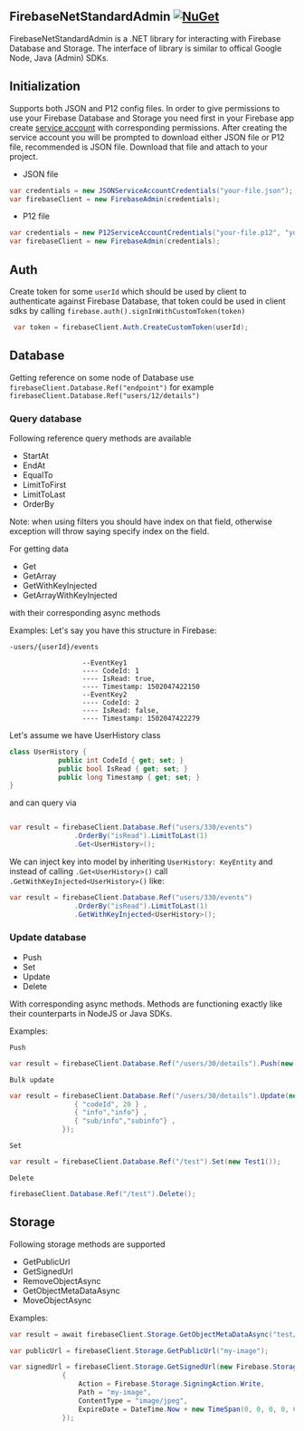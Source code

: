 ## FirebaseNetStandardAdmin [![NuGet](https://img.shields.io/nuget/v/FirebaseNetStandardAdmin.svg)](https://www.nuget.org/packages/FirebaseNetStandardAdmin)

FirebaseNetStandardAdmin is a .NET library for interacting with Firebase Database and Storage.
The interface of library is similar to offical Google Node, Java (Admin) SDKs.

## Initialization

Supports both JSON and P12 config files.
In order to give permissions to use your Firebase Database and Storage you need first in your Firebase app create [service account](https://firebase.google.com/docs/admin/setup) with corresponding permissions. After creating the service account you will be prompted to download either JSON file or P12 file, recommended is JSON file. Download that file and attach to your project.

* JSON file
``` C#
var credentials = new JSONServiceAccountCredentials("your-file.json");
var firebaseClient = new FirebaseAdmin(credentials);
```
* P12 file
``` C#
var credentials = new P12ServiceAccountCredentials("your-file.p12", "your-secret", "your-service-account", "your-database");
var firebaseClient = new FirebaseAdmin(credentials);
```

## Auth
Create token for some `userId` which should be used by client to authenticate against Firebase Database, that token could be used in client sdks by calling `firebase.auth().signInWithCustomToken(token)`

```C#
 var token = firebaseClient.Auth.CreateCustomToken(userId);
```

## Database
Getting reference on some node of Database use `firebaseClient.Database.Ref("endpoint")` for example `firebaseClient.Database.Ref("users/12/details")`

### Query database
Following reference query methods are available
* StartAt
* EndAt
* EqualTo
* LimitToFirst
* LimitToLast
* OrderBy

Note: when using filters you should have index on that field, otherwise exception will throw saying specify index on the field.

For getting data
* Get
* GetArray
* GetWithKeyInjected
* GetArrayWithKeyInjected


with their corresponding async methods

Examples:
Let's say you have this structure in Firebase:

`-users/{userId}/events`

                      --EventKey1
                      ---- CodeId: 1
                      ---- IsRead: true,
                      ---- Timestamp: 1502047422150
                      --EventKey2
                      ---- CodeId: 2
                      ---- IsRead: false,
                      ---- Timestamp: 1502047422279

Let's assume we have UserHistory class
```C#
class UserHistory {
            public int CodeId { get; set; }
            public bool IsRead { get; set; }
            public long Timestamp { get; set; }
}
```

and can query via

```C#

var result = firebaseClient.Database.Ref("users/330/events")
                .OrderBy("isRead").LimitToLast(1)
                .Get<UserHistory>();

```
We can inject key into model by inheriting `UserHistory: KeyEntity`
and instead of calling `.Get<UserHistory>()` call `.GetWithKeyInjected<UserHistory>()`
like:

```C#
var result = firebaseClient.Database.Ref("users/330/events")
                .OrderBy("isRead").LimitToLast(1)
                .GetWithKeyInjected<UserHistory>();
```


### Update database

* Push
* Set
* Update
* Delete

With corresponding async methods.
Methods are functioning exactly like their counterparts in NodeJS or Java SDKs.

Examples:

`Push`
```C#
var result = firebaseClient.Database.Ref("/users/30/details").Push(new Detail())

```

`Bulk update`
```C#
var result = firebaseClient.Database.Ref("/users/30/details").Update(new Dictionary<string, object>() {
                { "codeId", 20 } ,
                { "info","info"} ,
                { "sub/info","subinfo"} ,
             });
```

`Set`

```C#
var result = firebaseClient.Database.Ref("/test").Set(new Test1());
```

`Delete`

```C#
firebaseClient.Database.Ref("/test").Delete();
```

## Storage
Following storage methods are supported

* GetPublicUrl
* GetSignedUrl
* RemoveObjectAsync
* GetObjectMetaDataAsync
* MoveObjectAsync

Examples:

```C#
var result = await firebaseClient.Storage.GetObjectMetaDataAsync("test/my-image");

var publicUrl = firebaseClient.Storage.GetPublicUrl("my-image");

var signedUrl = firebaseClient.Storage.GetSignedUrl(new Firebase.Storage.SigningOption()
             {
                 Action = Firebase.Storage.SigningAction.Write,
                 Path = "my-image",
                 ContentType = "image/jpeg",
                 ExpireDate = DateTime.Now + new TimeSpan(0, 0, 0, 0, 60000000)
             });
```
